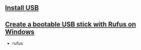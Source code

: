 
## [Install USB](https://ubuntu.com/tutorials/create-a-usb-stick-on-ubuntu#1-overview)

## [Create a bootable USB stick with Rufus on Windows](https://ubuntu.com/tutorials/create-a-usb-stick-on-windows#1-overview)
* rufus